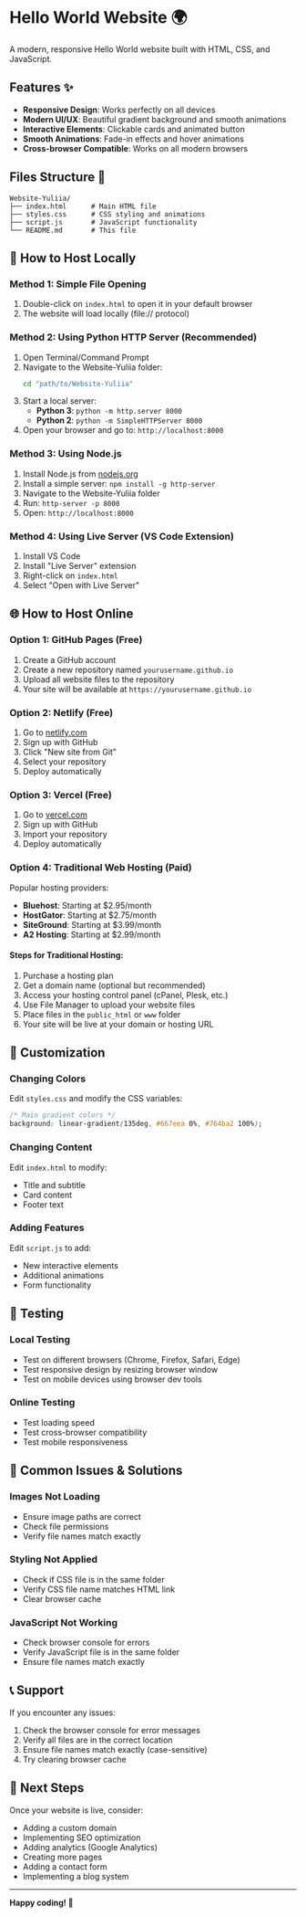 # Hello World Website 🌍

A modern, responsive Hello World website built with HTML, CSS, and JavaScript.

## Features ✨

- **Responsive Design**: Works perfectly on all devices
- **Modern UI/UX**: Beautiful gradient background and smooth animations
- **Interactive Elements**: Clickable cards and animated button
- **Smooth Animations**: Fade-in effects and hover animations
- **Cross-browser Compatible**: Works on all modern browsers

## Files Structure 📁

```
Website-Yuliia/
├── index.html      # Main HTML file
├── styles.css      # CSS styling and animations
├── script.js       # JavaScript functionality
└── README.md       # This file
```

## 🚀 How to Host Locally

### Method 1: Simple File Opening
1. Double-click on `index.html` to open it in your default browser
2. The website will load locally (file:// protocol)

### Method 2: Using Python HTTP Server (Recommended)
1. Open Terminal/Command Prompt
2. Navigate to the Website-Yuliia folder:
   ```bash
   cd "path/to/Website-Yuliia"
   ```
3. Start a local server:
   - **Python 3**: `python -m http.server 8000`
   - **Python 2**: `python -m SimpleHTTPServer 8000`
4. Open your browser and go to: `http://localhost:8000`

### Method 3: Using Node.js
1. Install Node.js from [nodejs.org](https://nodejs.org/)
2. Install a simple server: `npm install -g http-server`
3. Navigate to the Website-Yuliia folder
4. Run: `http-server -p 8000`
5. Open: `http://localhost:8000`

### Method 4: Using Live Server (VS Code Extension)
1. Install VS Code
2. Install "Live Server" extension
3. Right-click on `index.html`
4. Select "Open with Live Server"

## 🌐 How to Host Online

### Option 1: GitHub Pages (Free)
1. Create a GitHub account
2. Create a new repository named `yourusername.github.io`
3. Upload all website files to the repository
4. Your site will be available at `https://yourusername.github.io`

### Option 2: Netlify (Free)
1. Go to [netlify.com](https://netlify.com)
2. Sign up with GitHub
3. Click "New site from Git"
4. Select your repository
5. Deploy automatically

### Option 3: Vercel (Free)
1. Go to [vercel.com](https://vercel.com)
2. Sign up with GitHub
3. Import your repository
4. Deploy automatically

### Option 4: Traditional Web Hosting (Paid)
Popular hosting providers:
- **Bluehost**: Starting at $2.95/month
- **HostGator**: Starting at $2.75/month
- **SiteGround**: Starting at $3.99/month
- **A2 Hosting**: Starting at $2.99/month

#### Steps for Traditional Hosting:
1. Purchase a hosting plan
2. Get a domain name (optional but recommended)
3. Access your hosting control panel (cPanel, Plesk, etc.)
4. Use File Manager to upload your website files
5. Place files in the `public_html` or `www` folder
6. Your site will be live at your domain or hosting URL

## 🔧 Customization

### Changing Colors
Edit `styles.css` and modify the CSS variables:
```css
/* Main gradient colors */
background: linear-gradient(135deg, #667eea 0%, #764ba2 100%);
```

### Changing Content
Edit `index.html` to modify:
- Title and subtitle
- Card content
- Footer text

### Adding Features
Edit `script.js` to add:
- New interactive elements
- Additional animations
- Form functionality

## 📱 Testing

### Local Testing
- Test on different browsers (Chrome, Firefox, Safari, Edge)
- Test responsive design by resizing browser window
- Test on mobile devices using browser dev tools

### Online Testing
- Test loading speed
- Test cross-browser compatibility
- Test mobile responsiveness

## 🚨 Common Issues & Solutions

### Images Not Loading
- Ensure image paths are correct
- Check file permissions
- Verify file names match exactly

### Styling Not Applied
- Check if CSS file is in the same folder
- Verify CSS file name matches HTML link
- Clear browser cache

### JavaScript Not Working
- Check browser console for errors
- Verify JavaScript file is in the same folder
- Ensure file names match exactly

## 📞 Support

If you encounter any issues:
1. Check the browser console for error messages
2. Verify all files are in the correct location
3. Ensure file names match exactly (case-sensitive)
4. Try clearing browser cache

## 🎯 Next Steps

Once your website is live, consider:
- Adding a custom domain
- Implementing SEO optimization
- Adding analytics (Google Analytics)
- Creating more pages
- Adding a contact form
- Implementing a blog system

---

**Happy coding! 🎉**
